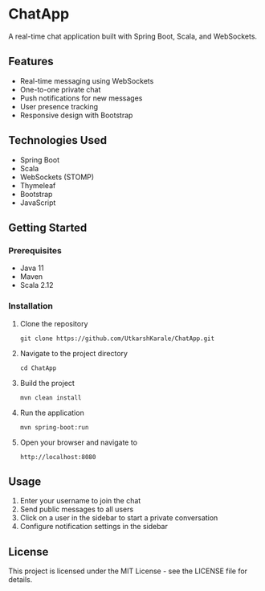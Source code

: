 # ChatApp

A real-time chat application built with Spring Boot, Scala, and WebSockets.

## Features

- Real-time messaging using WebSockets
- One-to-one private chat
- Push notifications for new messages
- User presence tracking
- Responsive design with Bootstrap

## Technologies Used

- Spring Boot
- Scala
- WebSockets (STOMP)
- Thymeleaf
- Bootstrap
- JavaScript

## Getting Started

### Prerequisites

- Java 11
- Maven
- Scala 2.12

### Installation

1. Clone the repository
   ```
   git clone https://github.com/UtkarshKarale/ChatApp.git
   ```

2. Navigate to the project directory
   ```
   cd ChatApp
   ```

3. Build the project
   ```
   mvn clean install
   ```

4. Run the application
   ```
   mvn spring-boot:run
   ```

5. Open your browser and navigate to
   ```
   http://localhost:8080
   ```

## Usage

1. Enter your username to join the chat
2. Send public messages to all users
3. Click on a user in the sidebar to start a private conversation
4. Configure notification settings in the sidebar

## License

This project is licensed under the MIT License - see the LICENSE file for details. 